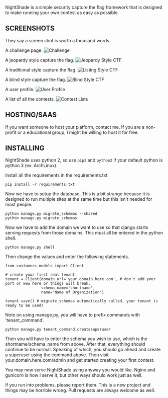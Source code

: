 NightShade is a simple security capture the flag framework that is designed to make running your own contest as easy as possible. 

SCREENSHOTS
-----------

They say a screen shot is worth a thousand words.

A challenge page.
![Challenge](https://github.com/UnrealAkama/NightShade/raw/master/screenshots/challenge.png)

A jeopardy style capture the flag.
![Jeopardy Style CTF](https://github.com/UnrealAkama/NightShade/raw/master/screenshots/jeopardy_style_ctf.png)

A traditional style capture the flag.
![Listing Style CTF](https://github.com/UnrealAkama/NightShade/raw/master/screenshots/listing_style_ctf.png)

A blind style capture the flag.
![Blind Style CTF](https://github.com/UnrealAkama/NightShade/raw/master/screenshots/blind_style_ctf.png)

A user profile.
![User Profile](https://github.com/UnrealAkama/NightShade/raw/master/screenshots/user_profile.png)

A list of all the contests.
![Contest Lists](https://github.com/UnrealAkama/NightShade/raw/master/screenshots/contest_lists.png)


HOSTING/SAAS
------------

If you want someone to host your platform, contact me. If you are a non-profit or a educational group, I might be willing to host it for free.

INSTALLING
----------

NightShade uses python 2, so use `pip2` and `python2` if your default python is python 3 (ex: ArchLinux).

Install all the requirements in the requirements.txt

    pip install -r requirements.txt

Now we have to setup the database. This is a bit strange because it is designed to run multiple sites at the same time but this isn't needed for most people.

    python manage.py migrate_schemas --shared
    python manage.py migrate_schemas

Now we have to add the domain we want to use so that django starts serving requests from those domains. This must all be entered in the python shell.

    python manage.py shell

Then change the values and enter the following statements.

    from customers.models import Client

    # create your first real tenant
    tenant = Client(domain_url='your.domain.here.com', # don't add your port or www here or things will break.
                    schema_name='shortname',
                    name='Name of Organization')

    tenant.save() # migrate_schemas automatically called, your tenant is ready to be used!

Note on using manage.py, you will have to prefix commands with 'tenant_command'.

    python manage.py tenant_command createsuperuser

Then you will have to enter the schema you wish to use, which is the shortname/schema_name from above. After that, everything should continue to be normal. 
Speaking of which, you should go ahead and create a superuser using the command above. Then visit your.domain.here.com/admin and get started creating your first contest.

You may now serve NightShade using anyway you would like. Nginx and gunicorn is how I serve it, but other ways should work just as well.

If you run into problems, please report them. This is a new project and things may be horrible wrong. Pull requests are always welcome as well.
